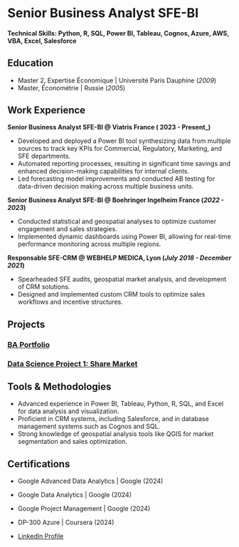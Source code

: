 # Senior Business Analyst SFE-BI

#### Technical Skills: Python, R, SQL, Power BI, Tableau, Cognos, Azure, AWS, VBA, Excel, Salesforce

## Education
- Master 2, Expertise Économique | Université Paris Dauphine (_2009_)								       		
- Master, Économétrie | Russie (_2005_)	 			        		

## Work Experience
**Senior Business Analyst SFE-BI @ Viatris France ( 2023 - Present_)**
- Developed and deployed a Power BI tool synthesizing data from multiple sources to track key KPIs for Commercial, Regulatory, Marketing, and SFE departments.
- Automated reporting processes, resulting in significant time savings and enhanced decision-making capabilities for internal clients.
- Led forecasting model improvements and conducted AB testing for data-driven decision making across multiple business units.

**Senior Business Analyst SFE-BI @ Boehringer Ingelheim France (_2022 - 2023_)**
- Conducted statistical and geospatial analyses to optimize customer engagement and sales strategies.
- Implemented dynamic dashboards using Power BI, allowing for real-time performance monitoring across multiple regions.

**Responsable SFE-CRM @ WEBHELP MEDICA, Lyon (_July 2018 - December 2021_)**
- Spearheaded SFE audits, geospatial market analysis, and development of CRM solutions.
- Designed and implemented custom CRM tools to optimize sales workflows and incentive structures.

## Projects
### [BA Portfolio](https://roman-lakovskiy.ju.mp)
### [Data Science Project 1: Share Market](https://github.com/LakovskyR/portfolio/blob/main/MarketShareBuyPredictor.ipynb)

## Tools & Methodologies
- Advanced experience in Power BI, Tableau, Python, R, SQL, and Excel for data analysis and visualization.
- Proficient in CRM systems, including Salesforce, and in database management systems such as Cognos and SQL.
- Strong knowledge of geospatial analysis tools like QGIS for market segmentation and sales optimization.

## Certifications
- Google Advanced Data Analytics | Google (2024)
- Google Data Analytics | Google (2024)
- Google Project Management | Google (2024)
- DP-300 Azure | Coursera (2024)

- [LinkedIn Profile](https://www.linkedin.com/in/yourprofile)
